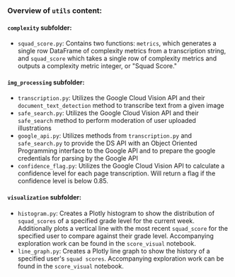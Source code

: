 ### Overview of `utils` content:

#### `complexity` subfolder:
- `squad_score.py`: Contains two functions: `metrics`, which generates a single row DataFrame of complexity metrics from a transcription string, and `squad_score` which takes a single row of complexity metrics and outputs a complexity metric integer, or "Squad Score."

#### `img_processing` subfolder:
- `transcription.py`: Utilizes the Google Cloud Vision API and their `document_text_detection` method to transcribe text from a given image
- `safe_search.py`: Utilizes the Google Cloud Vision API and their `safe_search` method to perform moderation of user uploaded illustrations
- `google_api.py`: Utilizes methods from `transcription.py` and `safe_search.py` to provide the DS API with an Object Oriented Programming interface to the Google API and to prepare the google credentials for parsing by the Google API
- `confidence_flag.py`: Utilizes the Google Cloud Vision API to calculate a confidence level for each page transcription. Will return a flag if the confidence level is below 0.85.

#### `visualization` subfolder:
- `histogram.py`: Creates a Plotly histogram to show the distribution of `squad_scores` of a specified grade level for the current week. Additionally plots a vertical line with the most recent `squad_score` for the specified user to compare against their grade level. Accompanying exploration work can be found in the `score_visual` notebook.
- `line_graph.py`: Creates a Plotly line graph to show the history of a specified user's `squad scores`. Accompanying exploration work can be found in the `score_visual` notebook. 